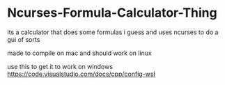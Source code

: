 # Ncurses-Formula-Calculator-Thing

its a calculator that does some formulas i guess and uses ncurses to do a gui of sorts

made to compile on mac and should work on linux

use this to get it to work on windows
https://code.visualstudio.com/docs/cpp/config-wsl 

